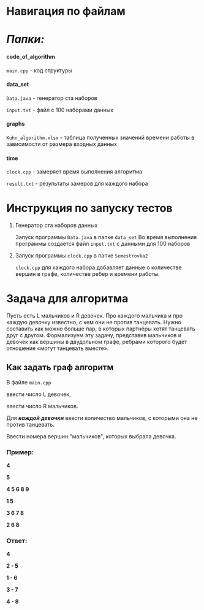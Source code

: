 # **Навигация по файлам**

# *Папки:*
#### code_of_algorithm

`main.cpp` - код структуры

#### data_set

`Data.java` - генератор ста наборов

`input.txt` - файл с 100 наборами данных

#### graphs

`Kuhn_algorithm.xlsx` - таблица полученных значений времени
работы в зависимости от размера входных данных

#### time

`clock.cpp` - замеряет время выполнения алгоритма

`result.txt` - результаты замеров для каждого набора


# **Инструкция по запуску тестов**

1. Генератор ста наборов данных

   Запуск программы `Data.java` в папке `data_set`
   Во время выполнения программы создается файл `input.txt`
   c данными для 100 наборов


2. Запуск программы `clock.cpp` в папке `Semestrovka2`

   `clock.cpp` для каждого набора добавляет данные о количестве вершин в графе, количестве ребер и времени работы.


# **Задача для алгоритма**
Пусть есть L мальчиков и R девочек.
Про каждого мальчика и про каждую девочку известно, с кем они не против танцевать. 
Нужно составить как можно больше пар, в которых партнёры хотят танцевать друг с другом. 
Формализуем эту задачу, представив мальчиков и девочек как вершины в двудольном графе, 
ребрами которого будет отношение «могут танцевать вместе».


## **Как задать граф алгоритм**

В файле `main.cpp`

ввести число L девочек,

ввести число R мальчиков.

Для _**каждой**_ _**девочки**_ ввести количество мальчиков, с которыми она не против танцевать.

Ввести номера вершин "мальчиков", которых выбрала девочка.

### **Пример:**

**4**

**5**

**4 5 6 8 9**

**1 5**

**3 6 7 8**

**2 6 8**

### **Ответ:**

**4**

**2 - 5**

**1 - 6**

**3 - 7**

**4 - 8**





